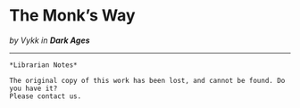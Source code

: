 # The Monk’s Way 

_by Vykk in **Dark Ages**_

***

```
*Librarian Notes*

The original copy of this work has been lost, and cannot be found. Do you have it?
Please contact us.
```

